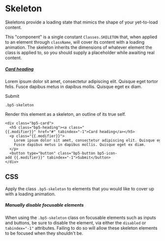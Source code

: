 # Skeleton

Skeletons provide a loading state that mimics the shape of your yet-to-load content.

This "component" is a single constant `Classes.SKELETON` that, when applied to
an element through `className`, will cover its content with a loading animation.
The skeleton inherits the dimensions of whatever element the class is applied
to, so you should supply a placeholder while awaiting real content.

##### [Card heading](#)

Lorem ipsum dolor sit amet, consectetur adipiscing elit. Quisque eget tortor felis.
Fusce dapibus metus in dapibus mollis. Quisque eget ex diam.

Submit

`.bp5-skeleton`

Render this element as a skeleton, an outline of its true self.

```
<div class="bp5-card">  
  <h5 class="bp5-heading"><a class="{{.modifier}}" href="#" tabindex="-1">Card heading</a></h5>  
  <p class="{{.modifier}}">  
    Lorem ipsum dolor sit amet, consectetur adipiscing elit. Quisque eget tortor felis.  
    Fusce dapibus metus in dapibus mollis. Quisque eget ex diam.  
  </p>  
  <button type="button" class="bp5-button bp5-icon-add {{.modifier}}" tabindex="-1">Submit</button>  
</div>  

```

## CSS

Apply the class `.bp5-skeleton` to elements that you would like to cover up with
a loading animation.

##### Manually disable focusable elements

When using the `.bp5-skeleton` class on focusable elements such as inputs and buttons, be sure to disable the element,
via either the `disabled` or `tabindex="-1"` attributes. Failing to do so will allow these skeleton elements to be
focused when they shouldn't be.